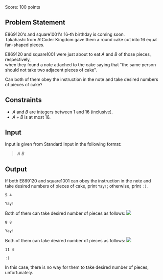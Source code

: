 Score: $100$ points

## Problem Statement

E869120's and square1001's $16$-th birthday is coming soon.<br>
Takahashi from AtCoder Kingdom gave them a round cake cut into $16$ equal fan-shaped pieces.

E869120 and square1001 were just about to eat $A$ and $B$ of those pieces, respectively,<br>
when they found a note attached to the cake saying that "the same person should not take two adjacent pieces of cake".

Can both of them obey the instruction in the note and take desired numbers of pieces of cake?

## Constraints

- $A$ and $B$ are integers between $1$ and $16$ (inclusive).
- $A+B$ is at most $16$.

## Input

Input is given from Standard Input in the following format:

> $A$ $B$

## Output

If both E869120 and square1001 can obey the instruction in the note and take desired numbers of pieces of cake, print `Yay!`; otherwise, print `:(`.

```input1
5 4
```

```output1
Yay!
```

Both of them can take desired number of pieces as follows:
![](https://img.atcoder.jp/abc100/e87fa456a900ac9ae36671ae8bd5eeea.png)

```input2
8 8
```

```output2
Yay!
```

Both of them can take desired number of pieces as follows:
![](https://img.atcoder.jp/abc100/a7989ac033e6ba86e14078864c20d9c5.png)

```input3
11 4
```

```output3
:(
```

In this case, there is no way for them to take desired number of pieces, unfortunately.